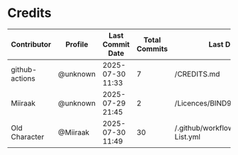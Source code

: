 # Credits

| Contributor | Profile | Last Commit Date | Total Commits | Last Description/Path |
|-------------|---------|------------------|----------------|-------------------------|
| github-actions | @unknown | 2025-07-30 11:33 | 7 | /CREDITS.md |
| Miiraak | @unknown | 2025-07-29 21:45 | 2 | /Licences/BIND9/CODE_OF_CONDUCT.md |
| Old Character | @Miiraak | 2025-07-30 11:49 | 30 | /.github/workflows/Update-Credits-List.yml |

<!-- This file is automatically updated by workflow. Additions will appear below. -->
